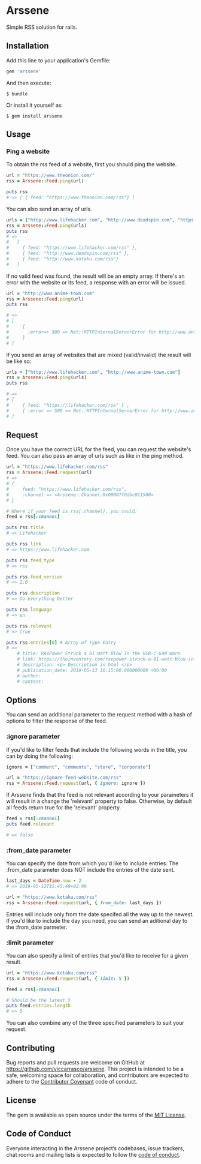 # Arssene

Simple RSS solution for rails.

## Installation

Add this line to your application's Gemfile:

```ruby
gem 'arssene'
```

And then execute:

    $ bundle

Or install it yourself as:

    $ gem install arssene

## Usage

### Ping a website

To obtain the rss feed of a website, first you should ping the website.

```ruby
url = "https://www.theonion.com/"
rss = Arssene::Feed.ping(url)

puts rss
# => [ { feed: "https://www.theonion.com/rss"} ]
```

You can also send an array of urls.

```ruby
urls = ["http://www.lifehacker.com", "http://www.deadspin.com", "https://www.kotaku.com"]
rss = Arssene::Feed.ping(urls)
puts rss
# =>
#   [
#     { feed: "https://www.lifehacker.com/rss" },
#     { feed: "http://www.deadspin.com/rss" },
#     { feed: "http://www.kotaku.com/rss"}
#   ]

```

If no valid feed was found, the result will be an empty array. If there's an error with the website or its feed, a response with an error will be issued.

```ruby
url = "http://www.anime-town.com"
rss = Arssene::Feed.ping(url)
puts rss

# =>
# [
#     {
#       :error=> 500 => Net::HTTPInternalServerError for http://www.anime-town.com/
#     }
# ]
```

If you send an array of websites that are mixed (valid/invalid) the result will be like so:

```ruby
urls = ["http://www.lifehacker.com", "http://www.anime-town.com"]
rss = Arssene::Feed.ping(urls)
puts rss

# =>
# [
#     { feed: "https://lifehacker.com/rss" } ,
#     { :error => 500 => Net::HTTPInternalServerError for http://www.anime-town.com/ }
# ]
```

## Request

Once you have the correct URL for the feed, you can request the website's feed. You can also pass an array of urls such as like in the ping method.

```ruby
url = "https://www.lifehacker.com/rss"
rss = Arssene::Feed.request(url)
# =>
# {
#     feed: "https://www.lifehacker.com/rss",
#     :channel => <Arssene::Channel:0x00007f0dbc011500>
# }

# Where if your feed is rss[:channel], you could:
feed = rss[:channel]

puts rss.title
# => Lifehacker

puts rss.link
# => https://www.lifehacker.com

puts rss.feed_type
# => rss

puts rss.feed_version
# => 2.0

puts rss.description
# => Do everything better

puts rss.language
# => en

puts rss.relevant
# => true

puts rss.entries[0] # Array of type Entry
# =>
    # title: RAVPower Struck a 61 Watt Blow In the USB-C GaN Wars
    # link: https://theinventory.com/ravpower-struck-a-61-watt-blow-in-the-usb-c-gan-wars-1834586407
    # description: <p> Description in html </p>
    # publication_date: 2019-05-13 16:15:00.000000000 +00:00
    # author:
    # content:
```

## Options

You can send an additional parameter to the request method with a hash of options to filter the response of the feed.

### :ignore parameter

If you'd like to filter feeds that include the following words in the title, you can by doing the following:

```ruby
ignore = ["comment", "comments", "store", "corporate"]

url = "https://ignore-feed-website.com/rss"
rss = Arssene::Feed.request(url, { ignore: ignore })
```

If Arssene finds that the feed is not relevant according to your parameters it will result in a change the 'relevant' property to false. Otherwise, by default all feeds return true for the 'relevant' property.

```ruby
feed = rss[:channel]
puts feed.relevant

# => false
```

### :from_date parameter

You can specify the date from which you'd like to include entries. The :from_date parameter does NOT include the entries of the date sent.

```ruby
last_days = DateTime.now - 2
# => 2019-05-12T15:45:49+02:00

url = "https://www.kotaku.com/rss"
rss = Arssene::Feed.request(url, { from_date: last_days })
```

Entries will include only from the date specifed all the way up to the newest. If you'd like to include the day you need, you can send an aditional day to the :from_date parmeter.

### :limit parameter

You can also specify a limit of entries that you'd like to receive for a given result.

```ruby
url = "https://www.kotaku.com/rss"
rss = Arssene::Feed.request(url, { limit: 5 })

feed = rss[:channel]

# Should be the latest 5
puts feed.entries.length
# => 5
```

You can also combine any of the three specified parameters to suit your request.

## Contributing

Bug reports and pull requests are welcome on GitHub at https://github.com/viccarrasco/arssene. This project is intended to be a safe, welcoming space for collaboration, and contributors are expected to adhere to the [Contributor Covenant](http://contributor-covenant.org) code of conduct.

## License

The gem is available as open source under the terms of the [MIT License](https://opensource.org/licenses/MIT).

## Code of Conduct

Everyone interacting in the Arssene project’s codebases, issue trackers, chat rooms and mailing lists is expected to follow the [code of conduct](https://github.com/viccarrasco/arssene/blob/master/CODE_OF_CONDUCT.md).
